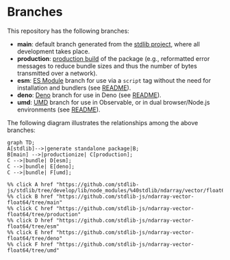 <!--

@license Apache-2.0

Copyright (c) 2022 The Stdlib Authors.

Licensed under the Apache License, Version 2.0 (the "License");
you may not use this file except in compliance with the License.
You may obtain a copy of the License at

    http://www.apache.org/licenses/LICENSE-2.0

Unless required by applicable law or agreed to in writing, software
distributed under the License is distributed on an "AS IS" BASIS,
WITHOUT WARRANTIES OR CONDITIONS OF ANY KIND, either express or implied.
See the License for the specific language governing permissions and
limitations under the License.

-->

# Branches

This repository has the following branches:

-   **main**: default branch generated from the [stdlib project][stdlib-url], where all development takes place.
-   **production**: [production build][production-url] of the package (e.g., reformatted error messages to reduce bundle sizes and thus the number of bytes transmitted over a network).
-   **esm**: [ES Module][esm-url] branch for use via a `script` tag without the need for installation and bundlers (see [README][esm-readme]).
-   **deno**: [Deno][deno-url] branch for use in Deno (see [README][deno-readme]).
-   **umd**: [UMD][umd-url] branch for use in Observable, or in dual browser/Node.js environments (see [README][umd-readme]).

The following diagram illustrates the relationships among the above branches:

```mermaid
graph TD;
A[stdlib]-->|generate standalone package|B;
B[main] -->|productionize| C[production];
C -->|bundle| D[esm];
C -->|bundle| E[deno];
C -->|bundle| F[umd];

%% click A href "https://github.com/stdlib-js/stdlib/tree/develop/lib/node_modules/%40stdlib/ndarray/vector/float64"
%% click B href "https://github.com/stdlib-js/ndarray-vector-float64/tree/main"
%% click C href "https://github.com/stdlib-js/ndarray-vector-float64/tree/production"
%% click D href "https://github.com/stdlib-js/ndarray-vector-float64/tree/esm"
%% click E href "https://github.com/stdlib-js/ndarray-vector-float64/tree/deno"
%% click F href "https://github.com/stdlib-js/ndarray-vector-float64/tree/umd"
```

[stdlib-url]: https://github.com/stdlib-js/stdlib/tree/develop/lib/node_modules/%40stdlib/ndarray/vector/float64
[production-url]: https://github.com/stdlib-js/ndarray-vector-float64/tree/production
[deno-url]: https://github.com/stdlib-js/ndarray-vector-float64/tree/deno
[deno-readme]: https://github.com/stdlib-js/ndarray-vector-float64/blob/deno/README.md
[umd-url]: https://github.com/stdlib-js/ndarray-vector-float64/tree/umd
[umd-readme]: https://github.com/stdlib-js/ndarray-vector-float64/blob/umd/README.md
[esm-url]: https://github.com/stdlib-js/ndarray-vector-float64/tree/esm
[esm-readme]: https://github.com/stdlib-js/ndarray-vector-float64/blob/esm/README.md
